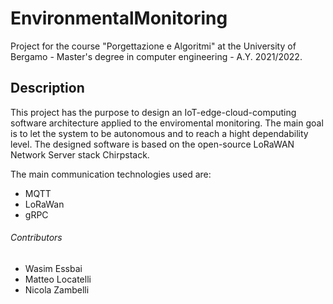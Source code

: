 # EnvironmentalMonitoring
Project for the course "Porgettazione e Algoritmi" at the University of Bergamo - Master's degree in computer engineering - A.Y. 2021/2022.
## Description
This project has the purpose to design an IoT-edge-cloud-computing software architecture applied to the enviromental monitoring.
The main goal is to let the system to be autonomous and to reach a hight dependability level.
The designed software is based on the open-source LoRaWAN Network Server stack Chirpstack.

The main communication technologies used are:
- MQTT
- LoRaWan
- gRPC

###### Contributors
- Wasim Essbai
- Matteo Locatelli
- Nicola Zambelli
